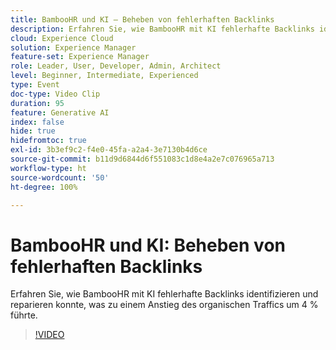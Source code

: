 ```yaml
---
title: BambooHR und KI – Beheben von fehlerhaften Backlinks
description: Erfahren Sie, wie BambooHR mit KI fehlerhafte Backlinks identifizieren und reparieren konnte, was zu einem Anstieg des organischen Traffics um 4 % führte.
cloud: Experience Cloud
solution: Experience Manager
feature-set: Experience Manager
role: Leader, User, Developer, Admin, Architect
level: Beginner, Intermediate, Experienced
type: Event
doc-type: Video Clip
duration: 95
feature: Generative AI
index: false
hide: true
hidefromtoc: true
exl-id: 3b3ef9c2-f4e0-45fa-a2a4-3e7130b4d6ce
source-git-commit: b11d9d6844d6f551083c1d8e4a2e7c076965a713
workflow-type: ht
source-wordcount: '50'
ht-degree: 100%

---
```


# BambooHR und KI: Beheben von fehlerhaften Backlinks

Erfahren Sie, wie BambooHR mit KI fehlerhafte Backlinks identifizieren und reparieren konnte, was zu einem Anstieg des organischen Traffics um 4 % führte.

>[!VIDEO](https://video.tv.adobe.com/v/3459238/?learn=on&enablevpops)
